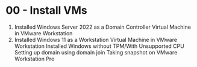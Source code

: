 # 00 - Install VMs



1. Installed Windows Server 2022 as a Domain Controller Virtual Machine in VMware Workstation
2. Installed Windows 11 as a Workstation Virtual Machine in VMware Workstation
    Installed Windows without TPM/With Unsupported CPU
    Setting up domain using domain join
    Taking snapshot on VMware Workstation Pro